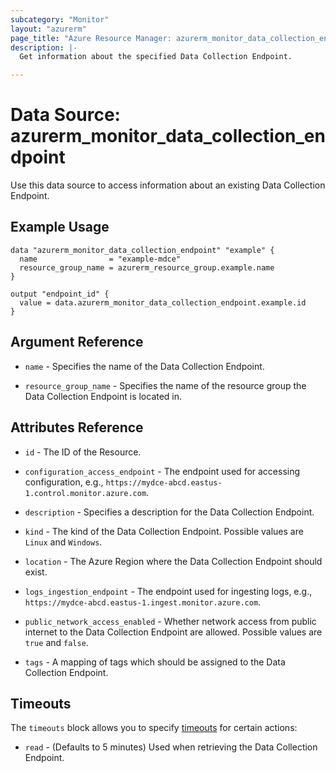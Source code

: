 ```yaml
---
subcategory: "Monitor"
layout: "azurerm"
page_title: "Azure Resource Manager: azurerm_monitor_data_collection_endpoint"
description: |-
  Get information about the specified Data Collection Endpoint.

---
```


# Data Source: azurerm_monitor_data_collection_endpoint

Use this data source to access information about an existing Data Collection Endpoint.

## Example Usage

```hcl
data "azurerm_monitor_data_collection_endpoint" "example" {
  name                = "example-mdce"
  resource_group_name = azurerm_resource_group.example.name
}

output "endpoint_id" {
  value = data.azurerm_monitor_data_collection_endpoint.example.id
}
```

## Argument Reference

* `name` - Specifies the name of the Data Collection Endpoint.

* `resource_group_name` - Specifies the name of the resource group the Data Collection Endpoint is located in.

## Attributes Reference

* `id` - The ID of the Resource.

* `configuration_access_endpoint` - The endpoint used for accessing configuration, e.g., `https://mydce-abcd.eastus-1.control.monitor.azure.com`.

* `description` - Specifies a description for the Data Collection Endpoint.

* `kind` - The kind of the Data Collection Endpoint. Possible values are `Linux` and `Windows`.

* `location` - The Azure Region where the Data Collection Endpoint should exist.

* `logs_ingestion_endpoint` - The endpoint used for ingesting logs, e.g., `https://mydce-abcd.eastus-1.ingest.monitor.azure.com`.

* `public_network_access_enabled` - Whether network access from public internet to the Data Collection Endpoint are allowed. Possible values are `true` and `false`.

* `tags` - A mapping of tags which should be assigned to the Data Collection Endpoint.

## Timeouts

The `timeouts` block allows you to specify [timeouts](https://www.terraform.io/language/resources/syntax#operation-timeouts) for certain actions:

* `read` - (Defaults to 5 minutes) Used when retrieving the Data Collection Endpoint.
